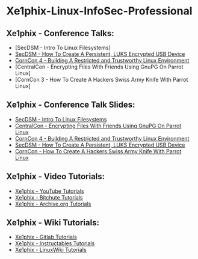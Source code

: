 # Xe1phix-Linux-InfoSec-Professional


## Xe1phix - Conference Talks:
- [SecDSM - Intro To Linux Filesystems]
- [SecDSM - How To Create A Persistent, LUKS Encrypted USB Device](https://www.youtube.com/watch?v=A1PJHn-tYrc)
- [CornCon 4 - Building A Restricted and Trustworthy Linux Environment](https://www.youtube.com/watch?v=W47f2cke4Vg&pbjreload=10)
- [CentralCon - Encrypting Files With Friends Using GnuPG On Parrot Linux]
- [CornCon 3 - How To Create A Hackers Swiss Army Knife With Parrot Linux]


## Xe1phix - Conference Talk Slides:
- [SecDSM - Intro To Linux Filesystems](https://gitlab.com/xe1phix/ParrotSecWiki/blob/InfoSecTalk/Xe1phix-InfoSec-Talk-Materials/Intro-To-Linux-Filesystems-SecDSM-May-2019/Xe1phix-Linux-FileSystems-Slides/IntroToLinuxFilesystems-v9.9.pptx)
- [CentralCon - Encrypting Files With Friends Using GnuPG On Parrot Linux](https://gitlab.com/xe1phix/ParrotSecWiki/blob/InfoSecTalk/Xe1phix-InfoSec-Talk-Materials/Encrypting-Files-With-Friends-Using-GnuPG-CentralCon-October-20th-2018/Slides/Xe1phix-Encrypting-Files-With-Friends-Using-GnuPG-v4.3.odp)
- [CornCon 4 - Building A Restricted and Trustworthy Linux Environment](https://gitlab.com/xe1phix/ParrotSecWiki/blob/InfoSecTalk/Xe1phix-InfoSec-Talk-Materials/Building%20A%20Restricted%20&%20Trustworthy%20Environment%20With%20Parrot%20Linux-Corncon2018/Slides/Xe1phix-ParrotSec-InfoSecTalk-2018-v5.4.odp)
- [SecDSM - How To Create A Persistent, LUKS Encrypted USB Device](https://gitlab.com/xe1phix/ParrotSecWiki/blob/InfoSecTalk/Xe1phix-InfoSec-Talk-Materials/How-To-Create-A-Persistent-LUKS-Encrypted-USB-Device-With-Parrot-Linux-SecDSM-October18th-2018/Slides/Xe1phix-ParrotSec-InfoSecTalk-2018-v5.4.odp)
- [CornCon - How To Create A Hackers Swiss Army Knife With Parrot Linux](https://gitlab.com/xe1phix/ParrotSecWiki/tree/InfoSecTalk/Xe1phix-InfoSec-Talk-Materials/How-To-Create-A-Hackers-Swiss-Army-Knife-With-Parrot-Linux-Corncon2017/Slides)


## Xe1phix - Video Tutorials:
- [Xe1phix - YouTube Tutorials](https://www.youtube.com/channel/UC4rzx4VToyHJDWbAEJ5cMxQ/videos)
- [Xe1phix - Bitchute Tutorials](https://www.bitchute.com/channel/U0QCI90XuSH9/)
- [Xe1phix - Archive.org Tutorials](https://archive.org/details/@xe1phix)


## Xe1phix - Wiki Tutorials:
- [Xe1phix - Gitlab Tutorials](https://gitlab.com/xe1phix/ParrotSecWiki/tree/InfoSecTalk)
- [Xe1phix - Instructables Tutorials](https://www.instructables.com/member/xe1phix/)
- [Xe1phix - LinuxWiki Tutorials](https://gitlab.com/xe1phix/xe1phix-linuxwiki)